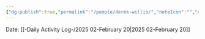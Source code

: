 ```yaml
---
{"dg-publish":true,"permalink":"/people/derek-willis/","noteIcon":"","created":"2025-02-20T13:15:06.946-06:00"}
---
```


Date: [[-Daily Activity Log-/2025 02-February 20\|2025 02-February 20]]

